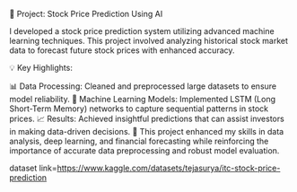🔮 Project: Stock Price Prediction Using AI

I developed a stock price prediction system utilizing advanced machine learning techniques. This project involved analyzing historical stock market data to forecast future stock prices with enhanced accuracy.

💡 Key Highlights:

📊 Data Processing: Cleaned and preprocessed large datasets to ensure model reliability.
🧠 Machine Learning Models: Implemented LSTM (Long Short-Term Memory) networks to capture sequential patterns in stock prices.
📈 Results: Achieved insightful predictions that can assist investors in making data-driven decisions.
🌟 This project enhanced my skills in data analysis, deep learning, and financial forecasting while reinforcing the importance of accurate data preprocessing and robust model evaluation.


dataset link=https://www.kaggle.com/datasets/tejasurya/itc-stock-price-prediction
